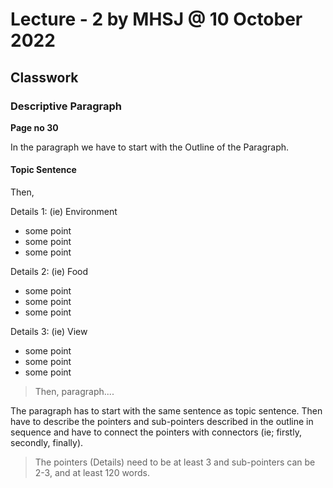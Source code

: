 # Lecture - 2 by MHSJ @ 10 October 2022

## Classwork

### Descriptive Paragraph

**Page no 30**

In the paragraph we have to start with the Outline of the Paragraph.

#### Topic Sentence

Then,

Details 1: (ie) Environment

- some point
- some point
- some point

Details 2: (ie) Food

- some point
- some point
- some point

Details 3: (ie) View

- some point
- some point
- some point

> Then, paragraph....

The paragraph has to start with the same sentence as topic sentence. Then have to describe the pointers and sub-pointers described in the outline in sequence and have to connect the pointers with connectors (ie; firstly, secondly, finally).

> The pointers (Details) need to be at least 3 and sub-pointers can be 2-3, and at least 120 words.

